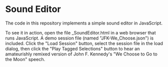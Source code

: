 Sound Editor
============

The code in this repository implements a simple sound editor in JavaScript.  

To see it in action, open the file _SoundEditor.html in a web browser that runs JavaScript.  A demo session file (named "JFK-We_Choose.json") is included.  Click the "Load Session" button, select the session file in the load dialog, then click the "Play Tagged Selections" button to hear an amateurishly remixed version of John F. Kennedy's "We Choose to Go to the Moon" speech.
